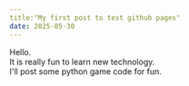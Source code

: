 ```yaml
---
title:"My first post to test github pages"
date: 2025-05-30
---
```


Hello.  
It is really fun to learn new technology.  
I'll post some python game code for fun.  


